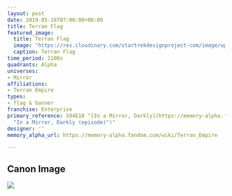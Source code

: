 ```yaml
---
layout: post
date: 2019-05-16T07:00:00+00:00
title: Terran Flag
featured_image:
  title: Terran Flag
  image: "https://res.cloudinary.com/startrekdesignproject-com/image/upload/v1557896241/TerranFlag.png"
  caption: Terran Flag
time_period: 2100s
quadrants: Alpha
universes:
- Mirror
affiliations:
- Terran Empire
types:
- flag & banner
franchise: Enterprise
primary_reference: S04E18 "[In a Mirror, Darkly](https://memory-alpha.fandom.com/wiki/In_a_Mirror,_Darkly
  "In a Mirror, Darkly (episode)")"
designer: ''
memory_alpha_url: https://memory-alpha.fandom.com/wiki/Terran_Empire

---
```

## Canon Image

![](https://res.cloudinary.com/startrekdesignproject-com/image/upload/v1557896241/ENT4x19_TerranFlag.jpg)